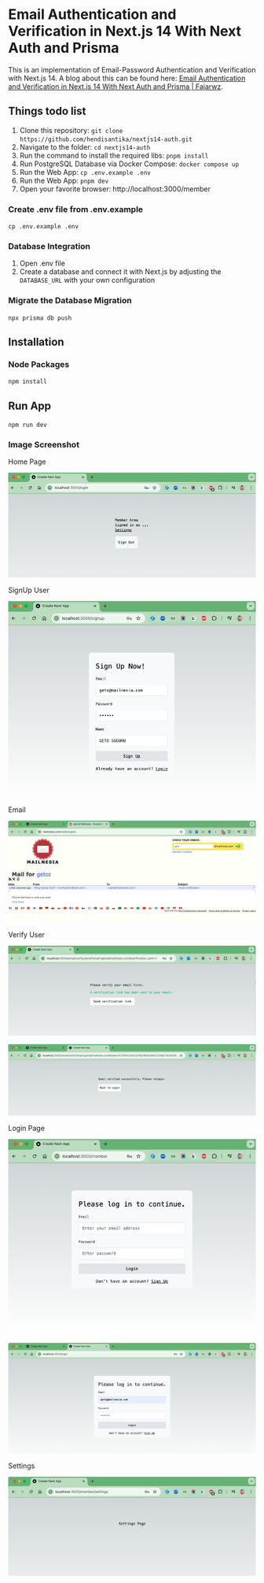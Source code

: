 # Email Authentication and Verification in Next.js 14 With Next Auth and Prisma

This is an implementation of Email-Password Authentication and Verification with Next.js 14.
A blog about this can be found
here: [Email Authentication and Verification in Next.js 14 With Next Auth and Prisma | Fajarwz](https://fajarwz.com/blog/email-authentication-and-verification-in-nextjs-14-with-next-auth-and-prisma/).

## Things todo list

1. Clone this repository: `git clone https://github.com/hendisantika/nextjs14-auth.git`
2. Navigate to the folder: `cd nextjs14-auth`
3. Run the command to install the required libs: `pnpm install`
4. Run PostgreSQL Database via Docker Compose: `docker compose up`
5. Run the Web App: `cp .env.example .env`
6. Run the Web App: `pnpm dev`
7. Open your favorite browser: http://localhost:3000/member

### Create .env file from .env.example

```
cp .env.example .env
```

### Database Integration

1. Open .env file
2. Create a database and connect it with Next.js by adjusting the `DATABASE_URL` with your own configuration

### Migrate the Database Migration

```
npx prisma db push
```

## Installation

### Node Packages

```
npm install
```

## Run App

```
npm run dev
```

### Image Screenshot

Home Page

![Home Page](img/member.png "Home Page")

SignUp User

![SignUp User](img/signup.png "SignUp User")

Email

![Email](img/email.png "Email")

Verify User

![Verify User](img/verify.png "Verify User")

![Verify User](img/verify2.png "Verify User")

Login Page

![Login Page](img/login.png "Login Page")

![Login Page](img/login2.png "Login Page")

Settings

![Settings](img/settings.png "Settings")